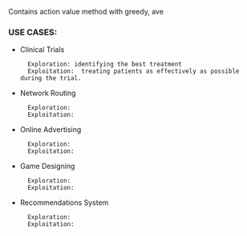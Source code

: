 Contains action value method with greedy, ave

### USE CASES:

* Clinical Trials

        Exploration: identifying the best treatment
        Exploitation:  treating patients as effectively as possible during the trial.
        
* Network Routing

        Exploration: 
        Exploitation:
        
* Online Advertising

        Exploration:
        Exploitation:
        
* Game Designing

        Exploration:
        Exploitation:

* Recommendations System

        Exploration:
        Exploitation:
